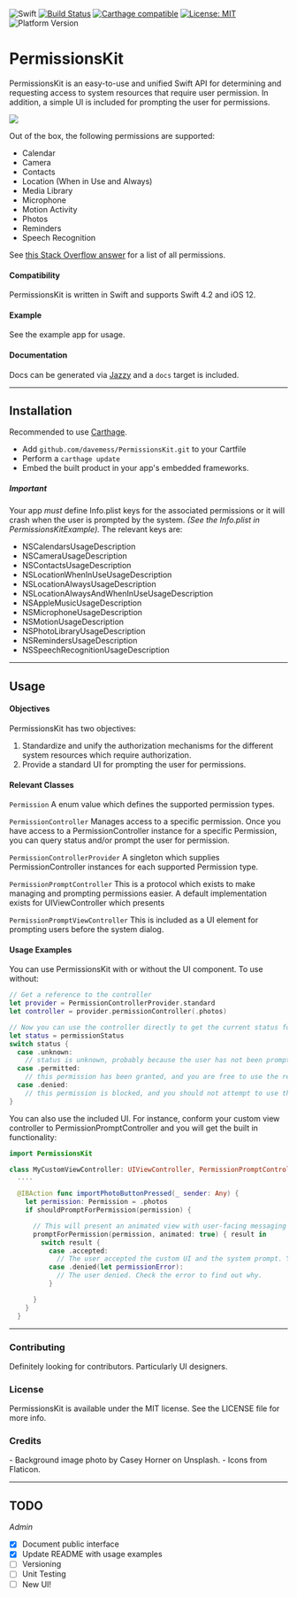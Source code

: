 ![Swift](http://img.shields.io/badge/swift-4.2-brightgreen.svg)
[![Build Status](https://travis-ci.org/davemess/PermissionsKit.svg?branch=develop)](https://travis-ci.org/davemess/PermissionsKit)
[![Carthage compatible](https://img.shields.io/badge/Carthage-compatible-4BC51D.svg?style=flat)](https://github.com/Carthage/Carthage)
[![License: MIT](https://img.shields.io/badge/License-MIT-yellow.svg)](https://opensource.org/licenses/MIT)
![Platform Version](https://cocoapod-badges.herokuapp.com/p/arek/badge.png)

# PermissionsKit
PermissionsKit is an easy-to-use and unified Swift API for determining and requesting access to system resources that require user permission. In addition, a simple UI is included for prompting the user for permissions.

![](./Resources/Demo.gif)

Out of the box, the following permissions are supported:

- Calendar
- Camera
- Contacts
- Location (When in Use and Always)
- Media Library
- Microphone
- Motion Activity
- Photos
- Reminders
- Speech Recognition

See [this Stack Overflow answer](https://stackoverflow.com/a/39769201/2041457) for a list of all permissions.

#### Compatibility
PermissionsKit is written in Swift and supports Swift 4.2 and iOS 12.

#### Example
See the example app for usage.

#### Documentation
Docs can be generated via [Jazzy](https://www.google.com/url?sa=t&rct=j&q=&esrc=s&source=web&cd=1&cad=rja&uact=8&ved=2ahUKEwirk4ymtZ_dAhVBxoMKHcCWAi8QFjAAegQIBhAC&url=https%3A%2F%2Fgithub.com%2Frealm%2Fjazzy&usg=AOvVaw1vlowOTz3BSde6t52oKl_G) and a `docs` target is included.

---

## Installation

Recommended to use [Carthage](https://github.com/Carthage/Carthage).

- Add `github.com/davemess/PermissionsKit.git` to your Cartfile
- Perform a `carthage update`
- Embed the built product in your app's embedded frameworks.

##### __Important__

Your app _must_ define Info.plist keys for the associated permissions or it will crash when the user is prompted by the system. _(See the Info.plist in PermissionsKitExample)._ The relevant keys are:

- NSCalendarsUsageDescription
- NSCameraUsageDescription
- NSContactsUsageDescription
- NSLocationWhenInUseUsageDescription
- NSLocationAlwaysUsageDescription
- NSLocationAlwaysAndWhenInUseUsageDescription
- NSAppleMusicUsageDescription
- NSMicrophoneUsageDescription
- NSMotionUsageDescription
- NSPhotoLibraryUsageDescription
- NSRemindersUsageDescription
- NSSpeechRecognitionUsageDescription

---

## Usage

#### Objectives

PermissionsKit has two objectives:

1. Standardize and unify the authorization mechanisms for the different system resources which require authorization.
2. Provide a standard UI for prompting the user for permissions.

#### Relevant Classes

`Permission`
A enum value which defines the supported permission types.

`PermissionController`
Manages access to a specific permission. Once you have access to a PermissionController instance for a specific Permission, you can query status and/or prompt the user for permission.

`PermissionControllerProvider`
A singleton which supplies PermissionController instances for each supported Permission type.

`PermissionPromptController`
This is a protocol which exists to make managing and prompting permissions easier. A default implementation exists for UIViewController which presents

`PermissionPromptViewController`
This is included as a UI element for prompting users before the system dialog.

#### Usage Examples

You can use PermissionsKit with or without the UI component. To use without:

```swift
// Get a reference to the controller
let provider = PermissionControllerProvider.standard
let controller = provider.permissionController(.photos)

// Now you can use the controller directly to get the current status for the Photos permission.
let status = permissionStatus
switch status {
  case .unknown:
    // status is unknown, probably because the user has not been prompted
  case .permitted:
    // this permission has been granted, and you are free to use the resource
  case .denied:
    // this permission is blocked, and you should not attempt to use the resource
}
```

You can also use the included UI. For instance, conform your custom view controller to PermissionPromptController and you will get the built in functionality:

```swift
import PermissionsKit

class MyCustomViewController: UIViewController, PermissionPromptController {
  ....

  @IBAction func importPhotoButtonPressed(_ sender: Any) {
    let permission: Permission = .photos
    if shouldPromptForPermission(permission) {

      // This will present an animated view with user-facing messaging about the permission you are requesting. If the user accepts, the system prompt will be shown. If they deny, you should handle the denial.
      promptForPermission(permission, animated: true) { result in
        switch result {
          case .accepted:
            // The user accepted the custom UI and the system prompt. You are free to use the resource.
          case .denied(let permissionError):
            // The user denied. Check the error to find out why.
          }

      }
    }
  }
```
---

### Contributing

Definitely looking for contributors. Particularly UI designers.

### License

PermissionsKit is available under the MIT license. See the LICENSE file for more info.

### Credits
- Background image photo by Casey Horner on Unsplash.
- Icons from Flaticon.

---

## TODO
_Admin_
- [x] Document public interface
- [x] Update README with usage examples
- [ ] Versioning
- [ ] Unit Testing
- [ ] New UI!
